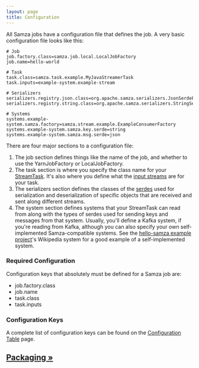 ```yaml
---
layout: page
title: Configuration
---
```


All Samza jobs have a configuration file that defines the job. A very basic configuration file looks like this:

```
# Job
job.factory.class=samza.job.local.LocalJobFactory
job.name=hello-world

# Task
task.class=samza.task.example.MyJavaStreamerTask
task.inputs=example-system.example-stream

# Serializers
serializers.registry.json.class=org.apache.samza.serializers.JsonSerdeFactory
serializers.registry.string.class=org.apache.samza.serializers.StringSerdeFactory

# Systems
systems.example-system.samza.factory=samza.stream.example.ExampleConsumerFactory
systems.example-system.samza.key.serde=string
systems.example-system.samza.msg.serde=json
```

There are four major sections to a configuration file:

1. The job section defines things like the name of the job, and whether to use the YarnJobFactory or LocalJobFactory.
2. The task section is where you specify the class name for your [StreamTask](../api/overview.html). It's also where you define what the [input streams](../container/streams.html) are for your task.
3. The serializers section defines the classes of the [serdes](../container/serialization.html) used for serialization and deserialization of specific objects that are received and sent along different streams.
4. The system section defines systems that your StreamTask can read from along with the types of serdes used for sending keys and messages from that system. Usually, you'll define a Kafka system, if you're reading from Kafka, although you can also specify your own self-implemented Samza-compatible systems. See the [hello-samza example project](/startup/hello-samza/0.7.0)'s Wikipedia system for a good example of a self-implemented system.

### Required Configuration

Configuration keys that absolutely must be defined for a Samza job are:

* job.factory.class
* job.name
* task.class
* task.inputs

### Configuration Keys

A complete list of configuration keys can be found on the [Configuration Table](configuration-table.html) page.

## [Packaging &raquo;](packaging.html)
